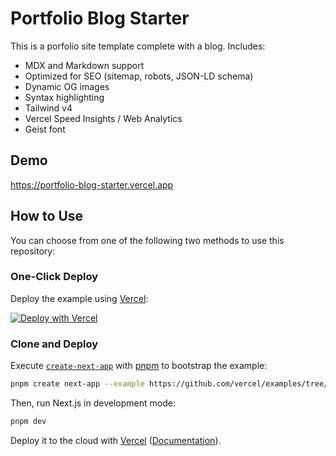 # Portfolio Blog Starter

This is a porfolio site template complete with a blog. Includes:

- MDX and Markdown support
- Optimized for SEO (sitemap, robots, JSON-LD schema)
- Dynamic OG images
- Syntax highlighting
- Tailwind v4
- Vercel Speed Insights / Web Analytics
- Geist font

## Demo

https://portfolio-blog-starter.vercel.app

## How to Use

You can choose from one of the following two methods to use this repository:

### One-Click Deploy

Deploy the example using [Vercel](https://vercel.com?utm_source=github&utm_medium=readme&utm_campaign=vercel-examples):

[![Deploy with Vercel](https://vercel.com/button)](https://vercel.com/new/clone?repository-url=https://github.com/vercel/examples/tree/main/solutions/blog&project-name=blog&repository-name=blog)

### Clone and Deploy

Execute [`create-next-app`](https://github.com/vercel/next.js/tree/canary/packages/create-next-app) with [pnpm](https://pnpm.io/installation) to bootstrap the example:

```bash
pnpm create next-app --example https://github.com/vercel/examples/tree/main/solutions/blog blog
```

Then, run Next.js in development mode:

```bash
pnpm dev
```

Deploy it to the cloud with [Vercel](https://vercel.com/templates) ([Documentation](https://nextjs.org/docs/app/building-your-application/deploying)).
